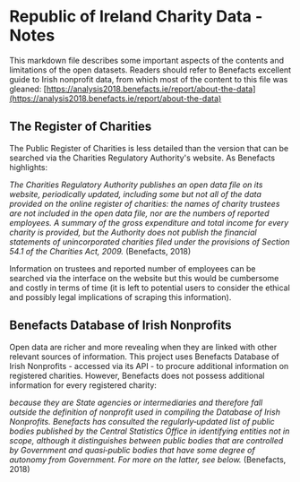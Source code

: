 # Republic of Ireland Charity Data - Notes

This markdown file describes some important aspects of the contents and limitations of the open datasets. Readers should refer to Benefacts excellent guide to Irish nonprofit data, from which most of the content to this file was gleaned: [https://analysis2018.benefacts.ie/report/about-the-data](https://analysis2018.benefacts.ie/report/about-the-data)

## The Register of Charities

The Public Register of Charities is less detailed than the version that can be searched via the Charities Regulatory Authority's website. As Benefacts highlights:

_The Charities Regulatory Authority publishes an open data file on its website, periodically updated, including some but not all of the data provided on the online register of charities: the names of charity trustees are not included in the open data file, nor are the numbers of reported employees. A summary of the gross expenditure and total income for every charity is provided, but the Authority does not publish the financial statements of unincorporated charities filed under the provisions of Section 54.1 of the Charities Act, 2009._ (Benefacts, 2018)

Information on trustees and reported number of employees can be searched via the interface on the website but this would be cumbersome and costly in terms of time (it is left to potential users to consider the ethical and possibly legal implications of scraping this information).

## Benefacts Database of Irish Nonprofits

Open data are richer and more revealing when they are linked with other relevant sources of information. This project uses Benefacts Database of Irish Nonprofits - accessed via its API - to procure additional information on registered charities. However, Benefacts does not possess additional information for every registered charity:

_because they are State agencies or intermediaries and therefore fall outside the definition of nonprofit used in compiling the Database of Irish Nonprofits. Benefacts has consulted the regularly‑updated list of public bodies published by the Central Statistics Office in identifying entities not in scope, although it distinguishes between public bodies that are controlled by Government and quasi‑public bodies that have some degree of autonomy from Government. For more on the latter, see below._ (Benefacts, 2018)
